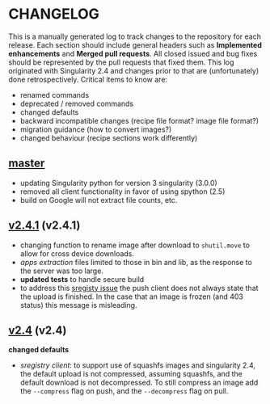 # CHANGELOG

This is a manually generated log to track changes to the repository for each release. 
Each section should include general headers such as **Implemented enhancements** 
and **Merged pull requests**. All closed issued and bug fixes should be 
represented by the pull requests that fixed them. This log originated with Singularity 2.4
and changes prior to that are (unfortunately) done retrospectively. Critical items to know are:

 - renamed commands
 - deprecated / removed commands
 - changed defaults
 - backward incompatible changes (recipe file format? image file format?)
 - migration guidance (how to convert images?)
 - changed behaviour (recipe sections work differently)


## [master](https://github.com/singularityware/singularity-python/tree/master)
 - updating Singularity python for version 3 singularity (3.0.0)
 - removed all client functionality in favor of using spython (2.5)
 - build on Google will not extract file counts, etc.

## [v2.4.1](https://github.com/singularityware/singularity-python/releases/tag/v2.4.1) (v2.4.1)

 - changing function to rename image after download to `shutil.move` to allow for cross device downloads.
 - *apps extraction* files limited to those in bin and lib, as the response to the server was too large.
 - **updated tests** to handle secure build
 - to address this [sregisty issue](https://github.com/singularityhub/sregistry/issues/56) the push client does not always state that the upload is finished. In the case that an image is frozen (and 403 status) this message is misleading.


## [v2.4](https://github.com/singularityware/singularity-python/releases/tag/v2.4) (v2.4)

**changed defaults**
 - *sregistry client*: to support use of squashfs images and singularity 2.4, the default upload is not compressed, assuming squashfs, and the default download is not decompressed. To still compress an image add the `--compress` flag on push, and the `--decompress` flag on pull.
